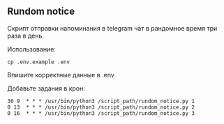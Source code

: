 ## Rundom notice

Скрипт отправки напоминания в telegram чат в рандомное время три раза в день.

Использование:

    cp .env.example .env

Впишите корректные данные в .env

Добавьте задания в крон:

    30 9  * * * /usr/bin/python3 /script_path/rundom_notice.py 1
    0 13  * * * /usr/bin/python3 /script_path/rundom_notice.py 2
    0 16  * * * /usr/bin/python3 /script_path/rundom_notice.py 3

